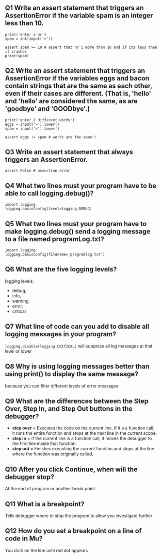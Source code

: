 ## Q1 Write an assert statement that triggers an AssertionError if the variable spam is an integer less than 10.
```
print('enter a nr')
spam = int(input('>'))

assert spam >= 10 # assert that nr i more than 10 and if its less then it crashes
print(spam)
```

## Q2 Write an assert statement that triggers an AssertionError if the variables eggs and bacon contain strings that are the same as each other, even if their cases are different. (That is, 'hello' and 'hello' are considered the same, as are 'goodbye' and 'GOODbye'.)
```
print('enter 2 different words')
eggs = input('>').lower()
spam = input('>').lower()

assert eggs != spam # words are the same!!
```
## Q3 Write an assert statement that always triggers an AssertionError.
```
assert False # assertion error
```
## Q4 What two lines must your program have to be able to call logging.debug()?
```
import logging 
logging.basicConfig(level=logging.DEBUG)
```
## Q5 What two lines must your program have to make logging.debug() send a logging message to a file named programLog.txt?
```
import logging 
logging.basicConfig(filename='programlog.txt')
```
## Q6 What are the five logging levels?

logging levels: 
* debug,
* info, 
* warning, 
* error, 
* critical

## Q7 What line of code can you add to disable all logging messages in your program?
```logging.disable(logging.CRITICAL)``` will suppress all log messages at that level or lower

## Q8 Why is using logging messages better than using print() to display the same message?

because you can filter different levels of error messages

## Q9 What are the differences between the Step Over, Step In, and Step Out buttons in the debugger?

* **step over** = Executes the code on the current line. If it's a function call, it runs the entire function and stops at the next line in the current scope.
* **step in** = If the current line is a function call, it moves the debugger to the first line inside that function.
* **step out** = Finishes executing the current function and stops at the line where the function was originally called.


## Q10 After you click Continue, when will the debugger stop?

At the end of program or another break point

## Q11 What is a breakpoint?

Tells debugger where to stop the program to allow you investigate further

## Q12 How do you set a breakpoint on a line of code in Mu?

You click on the line until red dot appears
